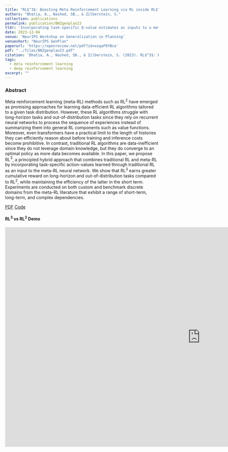 ```yaml
---
title: "RL$^3$: Boosting Meta Reinforcement Learning via RL inside RL$^2$"
authors: "Bhatia, A., Nashed, SB., & Zilberstein, S."
collection: publications
permalink: publication/BNZgenplan23
tldr: 'Incorporating task-specific Q-value estimates as inputs to a meta-RL policy can lead to improved generalization and better performance on long horizon tasks.'
date: 2023-12-04
venue: 'NeurIPS Workshop on Generalization in Planning'
venueshort: "NeurIPS GenPlan"
paperurl: 'https://openreview.net/pdf?id=ozqaF9YBce'
pdf: "../files/BNZgenplan23.pdf"
citation: 'Bhatia, A., Nashed, SB., & Zilberstein, S. (2023). RL$^3$: Boosting Meta Reinforcement Learning via RL inside RL$^2$. In <i>NeurIPS Workshop on Generalization in Planning</i>.'
tags:
  - meta reinforcement learning
  - deep reinforcement learning
excerpt: ""
---
```



### Abstract
Meta reinforcement learning (meta-RL) methods such as RL$^2$ have emerged as promising approaches for learning data-efficient RL algorithms tailored to a given task distribution. However, these RL algorithms struggle with long-horizon tasks and out-of-distribution tasks since they rely on recurrent neural networks to process the sequence of experiences instead of summarizing them into general RL components such as value functions. Moreover, even transformers have a practical limit to the length of histories they can efficiently reason about before training and inference costs become prohibitive. In contrast, traditional RL algorithms are data-inefficient since they do not leverage domain knowledge, but they do converge to an optimal policy as more data becomes available. In this paper, we propose RL$^3$, a principled hybrid approach that combines traditional RL and meta-RL by incorporating task-specific action-values learned through traditional RL as an input to the meta-RL neural network. We show that RL$^3$ earns greater cumulative reward on long-horizon and out-of-distribution tasks compared to RL$^2$, while maintaining the efficiency of the latter in the short term. Experiments are conducted on both custom and benchmark discrete domains from the meta-RL literature that exhibit a range of short-term, long-term, and complex dependencies.

[PDF](../files/BNZgenplan23.pdf)
[Code](https://github.com/bhatiaabhinav/RL3)


#### RL$^3$ vs RL$^2$ Demo

<iframe width="1280" height="720" src="https://www.youtube.com/embed/eLA_S1BQUYM" title="RL² vs RL³ Demo | RL³:  Boosting Meta RL via RL inside RL²" frameborder="0" allow="accelerometer; autoplay; clipboard-write; encrypted-media; gyroscope; picture-in-picture; web-share" allowfullscreen></iframe>